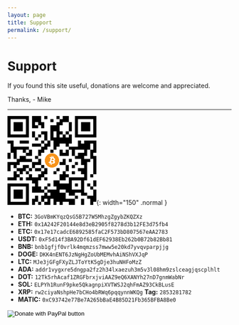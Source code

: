 ```yaml
---
layout: page
title: Support
permalink: /support/
---
```


# Support

If you found this site useful, donations are welcome and appreciated.

Thanks, - Mike

---

![](/images/about/bitcoin_address.png){: width="150" .normal }

- **BTC:** `3GoVBmKYqzQsG5B727W5MhzgZgybZKQZXz`
- **ETH:** `0x1A242F20144e8d3eB2905f8278d3b12FE3d75fb4`
- **ETC:** `0x17e17cadcE6892585faC2F573bD807567eAA2783`
- **USDT:** `0xF5d14f3BA92Df61dEF62938Eb262b0B72b82Bb81`
- **BNB:** `bnb1gfjf0vrlk4mqmzss7mww5e20kd7yvqvparpjjg`
- **DOGE:** `DKK4nENT6JzNgHgZoUbMEMvhAiNShVXJqP`
- **LTC:** `MJe3jGFgFXyZLJToYtK5gDje3huNHFoMzZ`
- **ADA:** `addr1vygxre5dngpa2fz2h34lxaezuh3m5v3l08hm9zslceagjqscplhlt`
- **DOT:** `12Tk5rhAcaf1ZRGFbrxjviAAZ9eQ6XANYh27nD7gnmWabNr`
- **SOL:** `ELPYh1RunF9pke5QkagnpiXVTWSJ2qhFmAZ93CkBLusE`
- **XRP:** `rw2ciyaNshpHe7bCHo4bRWq6pqqynnWKQg` **Tag:** `2853281782`
- **MATIC:** `0xC93742e77Be7A265bBaE4B85D21Fb365BFBA8Be0`

<form action="https://www.paypal.com/donate" method="post" target="_top">
<input type="hidden" name="hosted_button_id" value="WLV49F9H2FJS6" />
<input type="image" src="https://pics.paypal.com/00/s/Njk1ZmVlM2QtZjIzNC00MzRkLWI2OGEtOThjZWM5ZGYwMjRm/file.PNG" border="0" name="submit" title="PayPal - The safer, easier way to pay online!" alt="Donate with PayPal button" height="80" />
<input type="hidden" name="no_shipping" value="1">
<img alt="" border="0" src="https://www.paypal.com/en_CA/i/scr/pixel.gif" width="1" height="1" />
</form>
